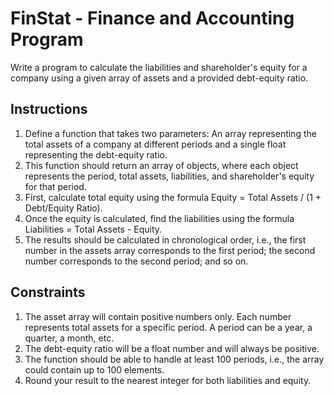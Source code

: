 # FinStat - Finance and Accounting Program 

Write a program to calculate the liabilities and shareholder's equity for a company using a given array of assets and a provided debt-equity ratio.

## Instructions
1. Define a function that takes two parameters: An array representing the total assets of a company at different periods and a single float representing the debt-equity ratio.
2. This function should return an array of objects, where each object represents the period, total assets, liabilities, and shareholder's equity for that period.
3. First, calculate total equity using the formula Equity = Total Assets / (1 + Debt/Equity Ratio). 
4. Once the equity is calculated, find the liabilities using the formula Liabilities = Total Assets - Equity.
5. The results should be calculated in chronological order, i.e., the first number in the assets array corresponds to the first period; the second number corresponds to the second period; and so on.

## Constraints
1. The asset array will contain positive numbers only. Each number represents total assets for a specific period. A period can be a year, a quarter, a month, etc.
2. The debt-equity ratio will be a float number and will always be positive.
3. The function should be able to handle at least 100 periods, i.e., the array could contain up to 100 elements.
4. Round your result to the nearest integer for both liabilities and equity.
